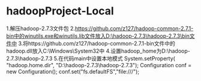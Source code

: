 # hadoopProject-Local
1.解压hadoop-2.7.3文件包
2.https://github.com/z127/hadoop-common-2.7.1-bin中的winutils.exe和winutils.lib文件放入D:\hadoop-2.7.3\hadoop-2.7.3\bin文件中
3.将https://github.com/z127/hadoop-common-2.7.1-bin文件中的hadoop.dll放入C:\Windows\System32中
4.设置hadoop_home为D:\hadoop-2.7.3\hadoop-2.7.3
5.在代码main中设置本地模式
         System.setProperty( "hadoop.home.dir", "D:\\hadoop-2.7.3\\hadoop-2.7.3");
            Configuration conf = new Configuration();
            conf.set("fs.defaultFS","file:///");
